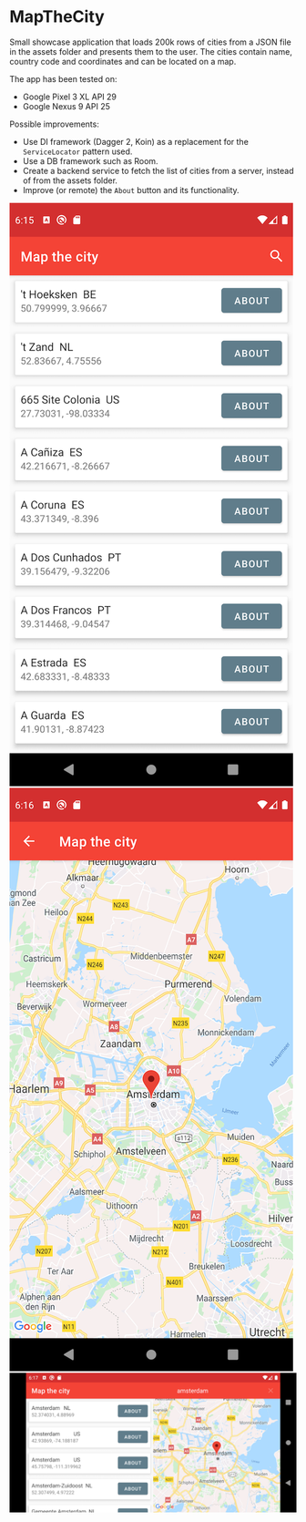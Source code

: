 # MapTheCity

Small showcase application that loads 200k rows of cities from a JSON file in the assets folder and presents them to the user.
The cities contain name, country code and coordinates and can be located on a map.

The app has been tested on:

- Google Pixel 3 XL API 29
- Google Nexus 9 API 25

Possible improvements:

- Use DI framework (Dagger 2, Koin) as a replacement for the `ServiceLocator` pattern used.
- Use a DB framework such as Room.
- Create a backend service to fetch the list of cities from a server, instead of from the assets folder.
- Improve (or remote) the `About` button and its functionality.

![](https://github.com/noloman/MapTheCity/blob/master/art/portrait_list.png)
![](https://github.com/noloman/MapTheCity/blob/master/art/portrait_map.png)
![](https://github.com/noloman/MapTheCity/blob/master/art/landscape.png)

